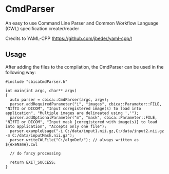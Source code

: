 # CmdParser

An easy to use Command Line Parser and Common Workflow Language (CWL) specification creater/reader

Credits to YAML-CPP (https://github.com/jbeder/yaml-cpp/)

## Usage

After adding the files to the compilation, the CmdParser can be used in the following way:

```cpp/
#include "cbicaCmdParser.h"

int main(int argc, char** argv)
{
  auto parser = cbica::CmdParser(argc, argv);
  parser.addRequiredParameter("i", "images", cbica::Parameter::FILE, "NIfTI or DICOM", "Input coregistered image(s) to load into application", "Multiple images are delineated using ','");
  parser.addOptionalParameter("m", "mask", cbica::Parameter::FILE, "NIfTI or DICOM", "Input mask [coregistered with image(s)] to load into application", "Accepts only one file");
  parser.exampleUsage("-i C:/data/input1.nii.gz,C:/data/input2.nii.gz -m C:/data/inputMask.nii.gz");
  parser.writeCWLFile("C:/algoDef/"); // always written as ${exeName}.cwl
  
  // do fancy processing
  
  return EXIT_SUCCESS;
}
```